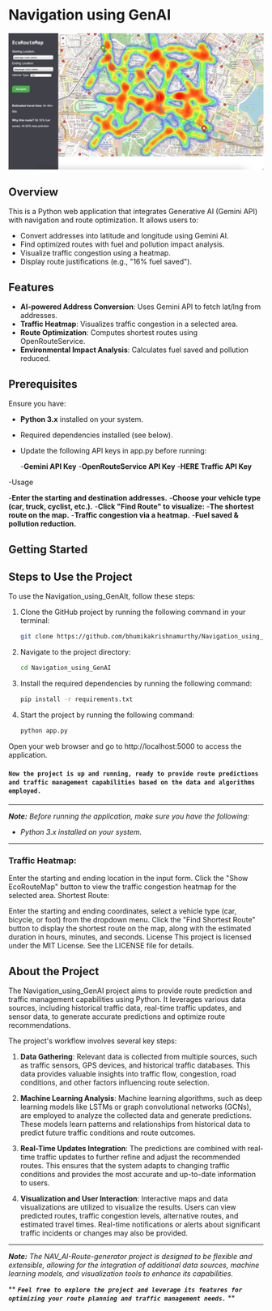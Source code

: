# Navigation using GenAI

![Demo](https://github.com/bhumikakrishnamurthy/Navigation_using_GenAI/blob/main/output(1).jpeg)

## Overview
This is a Python web application that integrates Generative AI (Gemini API) with navigation and route optimization. It allows users to:
- Convert addresses into latitude and longitude using Gemini AI.
- Find optimized routes with fuel and pollution impact analysis.
- Visualize traffic congestion using a heatmap.
- Display route justifications (e.g., "16% fuel saved").

## Features
- **AI-powered Address Conversion**: Uses Gemini API to fetch lat/lng from addresses.
- **Traffic Heatmap**: Visualizes traffic congestion in a selected area.
- **Route Optimization**: Computes shortest routes using OpenRouteService.
- **Environmental Impact Analysis**: Calculates fuel saved and pollution reduced.

## Prerequisites
Ensure you have:
- **Python 3.x** installed on your system.
- Required dependencies installed (see below).
- Update the following API keys in app.py before running:

     -**Gemini API Key**
     -**OpenRouteService API Key**
     -**HERE Traffic API Key**
      
-Usage

   -**Enter the starting and destination addresses.**
   -**Choose your vehicle type (car, truck, cyclist, etc.).**
   -**Click "Find Route" to visualize:**
   -**The shortest route on the map.**
   -**Traffic congestion via a heatmap.**
   -**Fuel saved & pollution reduction.**

   
## Getting Started

## Steps to Use the Project

To use the Navigation_using_GenAIt, follow these steps:


1. Clone the GitHub project by running the following command in your terminal:
   ```bash
   git clone https://github.com/bhumikakrishnamurthy/Navigation_using_GenAI.git
   ```

2. Navigate to the project directory:
   ```bash
   cd Navigation_using_GenAI
   ```

3. Install the required dependencies by running the following command:
   ```bash
   pip install -r requirements.txt
   ```

4. Start the project by running the following command:
   ```bash
   python app.py
   ```

Open your web browser and go to http://localhost:5000 to access the application.

#### ``Now the project is up and running, ready to provide route predictions and traffic management capabilities based on the data and algorithms employed.``

---
***Note:*** *Before running the application, make sure you have the following:*

- *Python 3.x installed on your system.*

  
---
### Traffic Heatmap:

Enter the starting and ending location in the input form.
Click the "Show EcoRouteMap" button to view the traffic congestion heatmap for the selected area.
Shortest Route:

Enter the starting and ending coordinates, select a vehicle type (car, bicycle, or foot) from the dropdown menu.
Click the "Find Shortest Route" button to display the shortest route on the map, along with the estimated duration in hours, minutes, and seconds.
License
This project is licensed under the MIT License. See the LICENSE file for details.
## About the Project

The Navigation_using_GenAI project aims to provide route prediction and traffic management capabilities using Python. It leverages various data sources, including historical traffic data, real-time traffic updates, and sensor data, to generate accurate predictions and optimize route recommendations.

The project's workflow involves several key steps:

1. **Data Gathering**: Relevant data is collected from multiple sources, such as traffic sensors, GPS devices, and historical traffic databases. This data provides valuable insights into traffic flow, congestion, road conditions, and other factors influencing route selection.

2. **Machine Learning Analysis**: Machine learning algorithms, such as deep learning models like LSTMs or graph convolutional networks (GCNs), are employed to analyze the collected data and generate predictions. These models learn patterns and relationships from historical data to predict future traffic conditions and route outcomes.

3. **Real-Time Updates Integration**: The predictions are combined with real-time traffic updates to further refine and adjust the recommended routes. This ensures that the system adapts to changing traffic conditions and provides the most accurate and up-to-date information to users.

4. **Visualization and User Interaction**: Interactive maps and data visualizations are utilized to visualize the results. Users can view predicted routes, traffic congestion levels, alternative routes, and estimated travel times. Real-time notifications or alerts about significant traffic incidents or changes may also be provided.


---
***Note:*** *The NAV_AI-Route-generator project is designed to be flexible and extensible, allowing for the integration of additional data sources, machine learning models, and visualization tools to enhance its capabilities.*

** ***``
Feel free to explore the project and leverage its features for optimizing your route planning and traffic management needs.
``*** **
